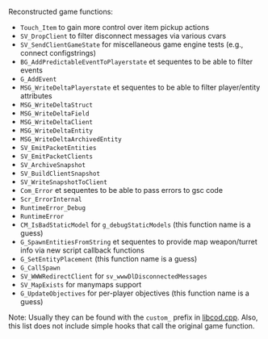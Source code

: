 Reconstructed game functions:
  * `Touch_Item` to gain more control over item pickup actions
  * `SV_DropClient` to filter disconnect messages via various cvars
  * `SV_SendClientGameState` for miscellaneous game engine tests (e.g., connect configstrings)
  * `BG_AddPredictableEventToPlayerstate` et sequentes to be able to filter events
  * `G_AddEvent`
  * `MSG_WriteDeltaPlayerstate` et sequentes to be able to filter player/entity attributes
  * `MSG_WriteDeltaStruct`
  * `MSG_WriteDeltaField`
  * `MSG_WriteDeltaClient`
  * `MSG_WriteDeltaEntity`
  * `MSG_WriteDeltaArchivedEntity`
  * `SV_EmitPacketEntities`
  * `SV_EmitPacketClients`
  * `SV_ArchiveSnapshot`
  * `SV_BuildClientSnapshot`
  * `SV_WriteSnapshotToClient`
  * `Com_Error` et sequentes to be able to pass errors to gsc code
  * `Scr_ErrorInternal`
  * `RuntimeError_Debug`
  * `RuntimeError`
  * `CM_IsBadStaticModel` for `g_debugStaticModels` (this function name is a guess)
  * `G_SpawnEntitiesFromString` et sequentes to provide map weapon/turret info via new script callback functions
  * `G_SetEntityPlacement` (this function name is a guess)
  * `G_CallSpawn`
  * `SV_WWWRedirectClient` for `sv_wwwDlDisconnectedMessages`
  * `SV_MapExists` for manymaps support
  * `G_UpdateObjectives` for per-player objectives (this function name is a guess)

Note: Usually they can be found with the `custom_` prefix in [libcod.cpp](../code/libcod.cpp). Also, this list does not include simple hooks that call the original game function.